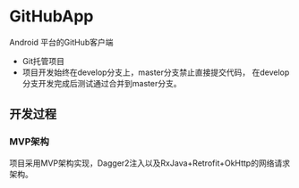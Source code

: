 # GitHubApp
Android 平台的GitHub客户端
* Git托管项目
* 项目开发始终在develop分支上，master分支禁止直接提交代码，
在develop分支开发完成后测试通过合并到master分支。

## 开发过程

### MVP架构
项目采用MVP架构实现，Dagger2注入以及RxJava+Retrofit+OkHttp的网络请求架构。




